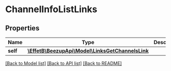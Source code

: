 # ChannelInfoListLinks

## Properties
Name | Type | Description | Notes
------------ | ------------- | ------------- | -------------
**self** | [**\EffetB\BeezupApi\Model\LinksGetChannelsLink**](LinksGetChannelsLink.md) |  | [optional] 

[[Back to Model list]](../README.md#documentation-for-models) [[Back to API list]](../README.md#documentation-for-api-endpoints) [[Back to README]](../README.md)


